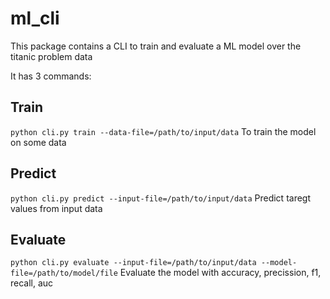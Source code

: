 # ml_cli
This package contains a CLI to train and evaluate a ML model over the titanic problem data

It has 3 commands:

## Train
`python cli.py train --data-file=/path/to/input/data`
To train the model on some data

## Predict
`python cli.py predict --input-file=/path/to/input/data`
Predict taregt values from input data
## Evaluate
`python cli.py evaluate --input-file=/path/to/input/data --model-file=/path/to/model/file`
Evaluate the model with accuracy, precission, f1, recall, auc
